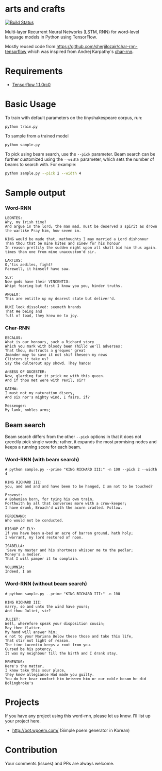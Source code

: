 # arts and crafts
[![Build Status](https://travis-ci.org/hunkim/word-rnn-tensorflow.svg?branch=master)](https://travis-ci.org/hunkim/word-rnn-tensorflow)

Multi-layer Recurrent Neural Networks (LSTM, RNN) for word-level language models in Python using TensorFlow.

Mostly reused code from https://github.com/sherjilozair/char-rnn-tensorflow which was inspired from Andrej Karpathy's [char-rnn](https://github.com/karpathy/char-rnn).

# Requirements
- [Tensorflow 1.1.0rc0](http://www.tensorflow.org)

# Basic Usage
To train with default parameters on the tinyshakespeare corpus, run:
```bash
python train.py
```

To sample from a trained model
```bash
python sample.py
```

To pick using beam search, use the `--pick` parameter. Beam search can be
further customized using the `--width` parameter, which sets the number of beams
to search with. For example:
```bash
python sample.py --pick 2 --width 4
```

# Sample output

### Word-RNN
```
LEONTES:
Why, my Irish time?
And argue in the lord; the man mad, must be deserved a spirit as drown the warlike Pray him, how seven in.

KING would be made that, methoughts I may married a Lord dishonour
Than thou that be mine kites and sinew for his honour
In reason prettily the sudden night upon all shalt bid him thus again. times than one from mine unaccustom'd sir.

LARTIUS:
O,'tis aediles, fight!
Farewell, it himself have saw.

SLY:
Now gods have their VINCENTIO:
Whipt fearing but first I know you you, hinder truths.

ANGELO:
This are entitle up my dearest state but deliver'd.

DUKE look dissolved: seemeth brands
That He being and
full of toad, they knew me to joy.
```

### Char-RNN
```
ESCALUS:
What is our honours, such a Richard story
Which you mark with bloody been Thilld we'll adverses:
That thou, Aurtructs a greques' great
Jmander may to save it not shif theseen my news
Clisters it take us?
Say the dulterout apy showd. They hance!

AnBESS OF GUCESTER:
Now, glarding far it prick me with this queen.
And if thou met were with revil, sir?

KATHW:
I must not my naturation disery,
And six nor's mighty wind, I fairs, if?

Messenger:
My lank, nobles arms;
```

## Beam search

Beam search differs from the other `--pick` options in that it does not greedily
pick single words; rather, it expands the most promising nodes and keeps a
running score for each beam.

### Word-RNN (with beam search)
```
# python sample.py --prime "KING RICHARD III:" -n 100 --pick 2 --width 4

KING RICHARD III:
you, and and and and have been to be hanged, I am not to be touched?

Provost:
A Bohemian born, for tying his own train,
Forthwith by all that converses more with a crow-keeper;
I have drunk, Broach'd with the acorn cradled. Follow.

FERDINAND:
Who would not be conducted.

BISHOP OF ELY:
If you have been a-bed an acre of barren ground, hath holy;
I warrant, my lord restored of noon.

ISABELLA:
'Save my master and his shortness whisper me to the pedlar;
Money's a medler.
That I will pamper it to complain.

VOLUMNIA:
Indeed, I am
```

### Word-RNN (without beam search)
```
# python sample.py --prime "KING RICHARD III:" -n 100

KING RICHARD III:
marry, so and unto the wind have yours;
And thou Juliet, sir?

JULIET:
Well, wherefore speak your disposition cousin;
May thee flatter.
My hand will answer him;
e not to your Mariana Below these those and take this life,
That stir not light of reason.
The time Lucentio keeps a root from you.
Cursed be his potency,
It was my neighbour till the birth and I drank stay.

MENENIUS:
Here's the matter,
I know take this sour place,
they know allegiance Had made you guilty.
You do her bear comfort him between him or our noble bosom he did Bolingbroke's
```

# Projects
If you have any project using this word-rnn, please let us know. I'll list up your project here.

- http://bot.wpoem.com/ (Simple poem generator in Korean)


# Contribution
Your comments (issues) and PRs are always welcome.
